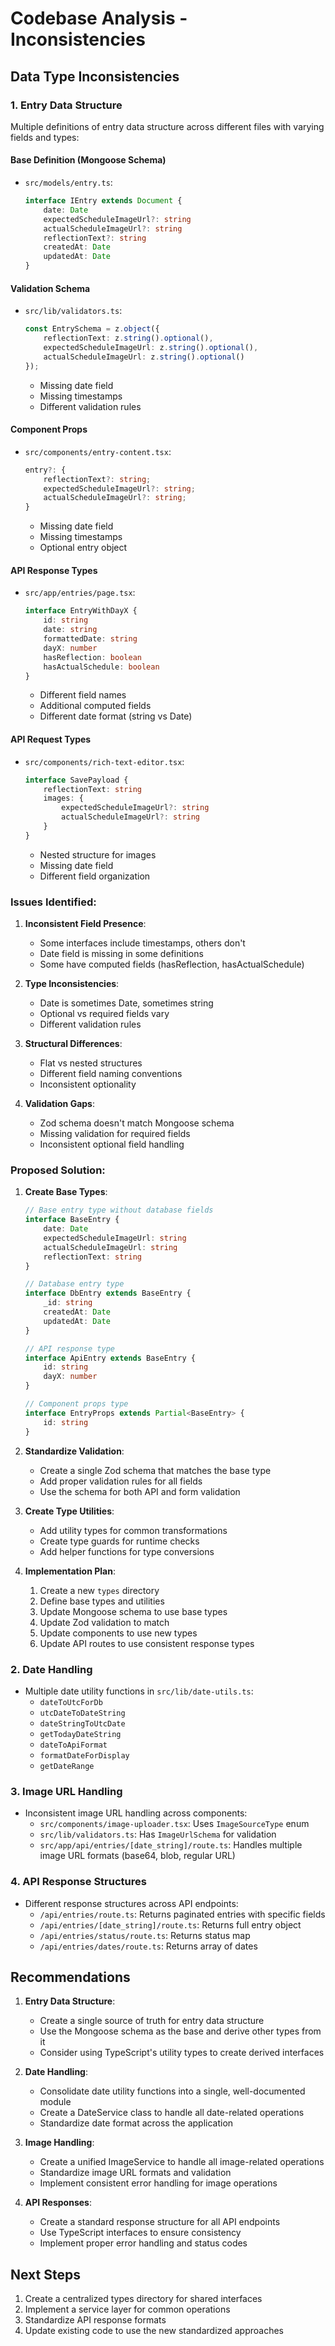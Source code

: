 # Codebase Analysis - Inconsistencies

## Data Type Inconsistencies

### 1. Entry Data Structure
Multiple definitions of entry data structure across different files with varying fields and types:

#### Base Definition (Mongoose Schema)
- `src/models/entry.ts`:
  ```typescript
  interface IEntry extends Document {
      date: Date
      expectedScheduleImageUrl?: string
      actualScheduleImageUrl?: string
      reflectionText?: string
      createdAt: Date
      updatedAt: Date
  }
  ```

#### Validation Schema
- `src/lib/validators.ts`:
  ```typescript
  const EntrySchema = z.object({
      reflectionText: z.string().optional(),
      expectedScheduleImageUrl: z.string().optional(),
      actualScheduleImageUrl: z.string().optional()
  });
  ```
  - Missing date field
  - Missing timestamps
  - Different validation rules

#### Component Props
- `src/components/entry-content.tsx`:
  ```typescript
  entry?: {
      reflectionText?: string;
      expectedScheduleImageUrl?: string;
      actualScheduleImageUrl?: string;
  }
  ```
  - Missing date field
  - Missing timestamps
  - Optional entry object

#### API Response Types
- `src/app/entries/page.tsx`:
  ```typescript
  interface EntryWithDayX {
      id: string
      date: string
      formattedDate: string
      dayX: number
      hasReflection: boolean
      hasActualSchedule: boolean
  }
  ```
  - Different field names
  - Additional computed fields
  - Different date format (string vs Date)

#### API Request Types
- `src/components/rich-text-editor.tsx`:
  ```typescript
  interface SavePayload {
      reflectionText: string
      images: {
          expectedScheduleImageUrl?: string
          actualScheduleImageUrl?: string
      }
  }
  ```
  - Nested structure for images
  - Missing date field
  - Different field organization

### Issues Identified:
1. **Inconsistent Field Presence**:
   - Some interfaces include timestamps, others don't
   - Date field is missing in some definitions
   - Some have computed fields (hasReflection, hasActualSchedule)

2. **Type Inconsistencies**:
   - Date is sometimes Date, sometimes string
   - Optional vs required fields vary
   - Different validation rules

3. **Structural Differences**:
   - Flat vs nested structures
   - Different field naming conventions
   - Inconsistent optionality

4. **Validation Gaps**:
   - Zod schema doesn't match Mongoose schema
   - Missing validation for required fields
   - Inconsistent optional field handling

### Proposed Solution:
1. **Create Base Types**:
   ```typescript
   // Base entry type without database fields
   interface BaseEntry {
       date: Date
       expectedScheduleImageUrl: string
       actualScheduleImageUrl: string
       reflectionText: string
   }

   // Database entry type
   interface DbEntry extends BaseEntry {
       _id: string
       createdAt: Date
       updatedAt: Date
   }

   // API response type
   interface ApiEntry extends BaseEntry {
       id: string
       dayX: number
   }

   // Component props type
   interface EntryProps extends Partial<BaseEntry> {
       id: string
   }
   ```

2. **Standardize Validation**:
   - Create a single Zod schema that matches the base type
   - Add proper validation rules for all fields
   - Use the schema for both API and form validation

3. **Create Type Utilities**:
   - Add utility types for common transformations
   - Create type guards for runtime checks
   - Add helper functions for type conversions

4. **Implementation Plan**:
   1. Create a new `types` directory
   2. Define base types and utilities
   3. Update Mongoose schema to use base types
   4. Update Zod validation to match
   5. Update components to use new types
   6. Update API routes to use consistent response types

### 2. Date Handling
- Multiple date utility functions in `src/lib/date-utils.ts`:
  - `dateToUtcForDb`
  - `utcDateToDateString`
  - `dateStringToUtcDate`
  - `getTodayDateString`
  - `dateToApiFormat`
  - `formatDateForDisplay`
  - `getDateRange`

### 3. Image URL Handling
- Inconsistent image URL handling across components:
  - `src/components/image-uploader.tsx`: Uses `ImageSourceType` enum
  - `src/lib/validators.ts`: Has `ImageUrlSchema` for validation
  - `src/app/api/entries/[date_string]/route.ts`: Handles multiple image URL formats (base64, blob, regular URL)

### 4. API Response Structures
- Different response structures across API endpoints:
  - `/api/entries/route.ts`: Returns paginated entries with specific fields
  - `/api/entries/[date_string]/route.ts`: Returns full entry object
  - `/api/entries/status/route.ts`: Returns status map
  - `/api/entries/dates/route.ts`: Returns array of dates

## Recommendations

1. **Entry Data Structure**:
   - Create a single source of truth for entry data structure
   - Use the Mongoose schema as the base and derive other types from it
   - Consider using TypeScript's utility types to create derived interfaces

2. **Date Handling**:
   - Consolidate date utility functions into a single, well-documented module
   - Create a DateService class to handle all date-related operations
   - Standardize date format across the application

3. **Image Handling**:
   - Create a unified ImageService to handle all image-related operations
   - Standardize image URL formats and validation
   - Implement consistent error handling for image operations

4. **API Responses**:
   - Create a standard response structure for all API endpoints
   - Use TypeScript interfaces to ensure consistency
   - Implement proper error handling and status codes

## Next Steps

1. Create a centralized types directory for shared interfaces
2. Implement a service layer for common operations
3. Standardize API response formats
4. Update existing code to use the new standardized approaches 